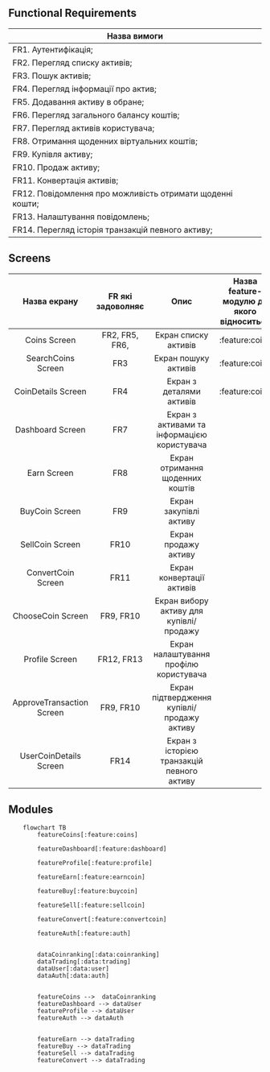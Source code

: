 ## Functional Requirements

| Назва вимоги                                              |
| --------------------------------------------------------- |
| FR1. Аутентифікація;                                         |
| FR2. Перегляд списку активів;                               |
| FR3. Пошук активів;                                         |
| FR4. Перегляд інформації про актив;                      |
| FR5. Додавання активу в обране;                                  |
| FR6. Перегляд загального балансу коштів;                         |
| FR7. Перегляд активів користувача;                          |
| FR8. Отримання щоденних віртуальних коштів;                  |
| FR9. Купівля активу;                                       |
| FR10. Продаж активу;                                       |
| FR11. Конвертація активів;                                  |
| FR12. Повідомлення про можливість отримати щоденні кошти; |
| FR13. Налаштування повідомлень;                           |
| FR14. Перегляд історія транзакцій певного активу;         |

## Screens

|       Назва екрану        | FR які задоволняє |                    Опис                     | Назва feature-модулю до якого відноситься |
| :-----------------------: | :---------------: | :-----------------------------------------: | ----------------------------------------- |
|       Coins Screen        |  FR2, FR5, FR6,   |             Екран списку активів              | :feature:coins                            |
|    SearchCoins Screen     |        FR3        |             Екран пошуку активів              | :feature:coins                            |
|    CoinDetails Screen     |        FR4        |           Екран з деталями активів            | :feature:coins                            |
|     Dashboard Screen      |        FR7        | Екран з активами та інформацією користувача |                                           |
|        Earn Screen        |        FR8        |       Екран отримання щоденних коштів       |                                           |
|      BuyCoin Screen       |        FR9        |            Екран закупівлі активу            |                                           |
|      SellCoin Screen      |       FR10        |             Екран продажу активу             |                                           |
|    ConvertCoin Screen     |       FR11        |           Екран конвертації активів           |                                           |
|     СhooseCoin Screen     |     FR9, FR10     |   Екран вибору активу для купівлі/продажу   |                                           |
|      Profile Screen       |    FR12, FR13     |  Екран налаштування профілю користувача   |                                           |
| ApproveTransaction Screen |     FR9, FR10     |     Екран підтвердження купівлі/продажу активу     |                                           |
|  UserCoinDetails Screen   |       FR14        |  Екран з історією транзакцій певного активу  |                                           |

## Modules

```mermaid
    flowchart TB
        featureCoins[:feature:coins]

        featureDashboard[:feature:dashboard]

        featureProfile[:feature:profile]

        featureEarn[:feature:earncoin]

        featureBuy[:feature:buycoin]

        featureSell[:feature:sellcoin]

        featureConvert[:feature:convertcoin]

        featureAuth[:feature:auth]


        dataCoinranking[:data:coinranking]
        dataTrading[:data:trading]
        dataUser[:data:user]
        dataAuth[:data:auth]


        featureCoins -->  dataCoinranking
        featureDashboard --> dataUser
        featureProfile --> dataUser
        featureAuth --> dataAuth


        featureEarn --> dataTrading
        featureBuy --> dataTrading
        featureSell --> dataTrading
        featureConvert --> dataTrading


```
